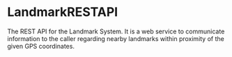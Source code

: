 # LandmarkRESTAPI
The REST API for the Landmark System.  It is a web service to communicate information to the caller regarding nearby landmarks within proximity of the given GPS coordinates.
